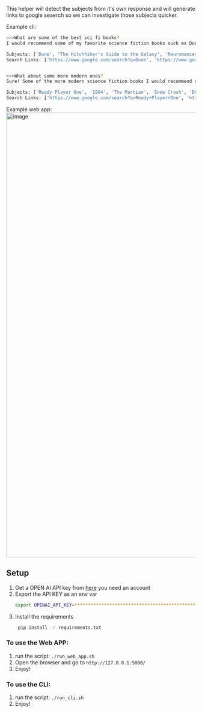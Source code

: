 This helper will detect the subjects from it's own response and will generate links to google seaerch so we can investigate those subjects quicker.

Example cli:
```bash
>>>What are some of the best sci fi books?
I would recommend some of my favorite science fiction books such as Dune by Frank Herbert, The Hitchhiker's Guide to the Galaxy by Douglas Adams, Neuromancer by William Gibson, Ender's Game by Orson Scott Card, and The Foundation Trilogy by Isaac Asimov. Is there anything else I can help you with?

Subjects: ['Dune', "The Hitchhiker's Guide to the Galaxy", 'Neuromancer', "Ender's Game", 'The Foundation Trilogy']
Search Links: ['https://www.google.com/search?q=Dune', 'https://www.google.com/search?q=The+Hitchhiker%27s+Guide+to+the+Galaxy', 'https://www.google.com/search?q=Neuromancer', 'https://www.google.com/search?q=Ender%27s+Game', 'https://www.google.com/search?q=The+Foundation+Trilogy']


>>>What about some more modern ones?
Sure! Some of the more modern science fiction books I would recommend are Ready Player One by Ernest Cline, 1984 by George Orwell, The Martian by Andy Weir, Snow Crash by Neal Stephenson, and Do Androids Dream of Electric Sheep? by Philip K. Dick. Is there anything else I can help you with?

Subjects: ['Ready Player One', '1984', 'The Martian', 'Snow Crash', 'Do Androids Dream of Electric Sheep?']
Search Links: ['https://www.google.com/search?q=Ready+Player+One', 'https://www.google.com/search?q=1984', 'https://www.google.com/search?q=The+Martian', 'https://www.google.com/search?q=Snow+Crash', 'https://www.google.com/search?q=Do+Androids+Dream+of+Electric+Sheep%3F']
```

Example web app:
<img width="1184" alt="image" src="https://user-images.githubusercontent.com/3617710/205061622-b685b974-aa65-41b4-936b-8a6d3bc68327.png">

## Setup

1. Get a OPEN AI API key from [here](https://beta.openai.com/account/api-keys) you need an account
2. Export the API KEY as an env var
   ```bash
   export OPENAI_API_KEY=***************************************************
   ```
3. Install the requirements
   ```bash
    pip install -r requirements.txt
   ``` 

### To use the Web APP:
1. run the script: `./run_web_app.sh`
2. Open the browser and go to `http://127.0.0.1:5000/`
3. Enjoy!

### To use the CLI:
1. run the script: `./run_cli.sh`
2. Enjoy!
